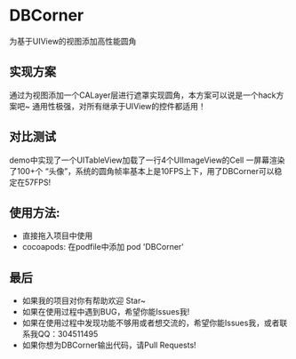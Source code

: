 # DBCorner
为基于UIView的视图添加高性能圆角
## 实现方案
  通过为视图添加一个CALayer层进行遮罩实现圆角，本方案可以说是一个hack方案吧~
  通用性极强，对所有继承于UIView的控件都适用！
## 对比测试
  demo中实现了一个UITableView加载了一行4个UIImageView的Cell 一屏幕渲染了100+个 “头像”，系统的圆角帧率基本上是10FPS上下，用了DBCorner可以稳定在57FPS!


## 使用方法:
* 直接拖入项目中使用
* cocoapods: 在podfile中添加 pod 'DBCorner'

## 最后
* 如果我的项目对你有帮助欢迎 Star~
* 如果在使用过程中遇到BUG，希望你能Issues我!
* 如果在使用过程中发现功能不够用或者想交流的，希望你能Issues我，或者联系我QQ：304511495
* 如果你想为DBCorner输出代码，请Pull Requests!
  
